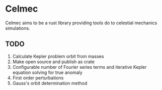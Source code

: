# Celmec

Celmec aims to be a rust library providing tools do to celestial mechanics simulations.

## TODO

1. Calculate Kepler problem orbit from masses
2. Make open source and publish as crate
3. Configurable number of Fourier series terms and iterative Kepler equation solving for true anomaly
4. First order perturbations
5. Gauss's orbit determination method
